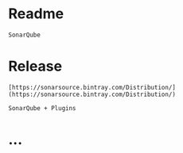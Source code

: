 # Readme

    SonarQube

# Release

    [https://sonarsource.bintray.com/Distribution/](https://sonarsource.bintray.com/Distribution/)

    SonarQube + Plugins

# ...
